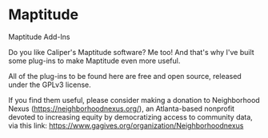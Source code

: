 # Maptitude
Maptitude Add-Ins

Do you like Caliper's Maptitude software? Me too! And that's why I've built some plug-ins to make Maptitude even more useful. 

All of the plug-ins to be found here are free and open source, released under the GPLv3 license. 

If you find them useful, please consider making a donation to Neighborhood Nexus (https://neighborhoodnexus.org/), an Atlanta-based nonprofit devoted to increasing equity by democratizing access to community data, via this link: https://www.gagives.org/organization/Neighborhoodnexus

